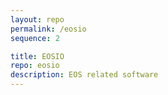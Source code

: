 ```yaml
---
layout: repo
permalink: /eosio
sequence: 2

title: EOSIO
repo: eosio
description: EOS related software
---
```

